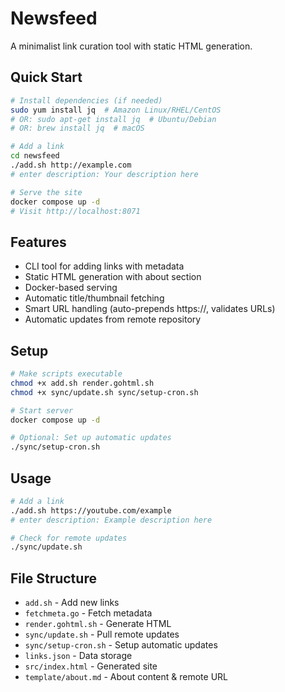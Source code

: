 # Newsfeed

A minimalist link curation tool with static HTML generation.

## Quick Start

```bash
# Install dependencies (if needed)
sudo yum install jq  # Amazon Linux/RHEL/CentOS
# OR: sudo apt-get install jq  # Ubuntu/Debian
# OR: brew install jq  # macOS

# Add a link
cd newsfeed
./add.sh http://example.com
# enter description: Your description here

# Serve the site
docker compose up -d
# Visit http://localhost:8071
```

## Features
- CLI tool for adding links with metadata
- Static HTML generation with about section
- Docker-based serving
- Automatic title/thumbnail fetching
- Smart URL handling (auto-prepends https://, validates URLs)
- Automatic updates from remote repository

## Setup
```bash
# Make scripts executable
chmod +x add.sh render.gohtml.sh
chmod +x sync/update.sh sync/setup-cron.sh

# Start server
docker compose up -d

# Optional: Set up automatic updates
./sync/setup-cron.sh
```

## Usage
```bash
# Add a link
./add.sh https://youtube.com/example
# enter description: Example description here

# Check for remote updates
./sync/update.sh
```

## File Structure
- `add.sh` - Add new links
- `fetchmeta.go` - Fetch metadata
- `render.gohtml.sh` - Generate HTML
- `sync/update.sh` - Pull remote updates
- `sync/setup-cron.sh` - Setup automatic updates
- `links.json` - Data storage
- `src/index.html` - Generated site
- `template/about.md` - About content & remote URL 